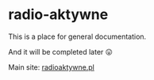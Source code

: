 # radio-aktywne

This is a place for general documentation.

And it will be completed later 😛

Main site: [radioaktywne.pl](https://www.radioaktywne.pl)
